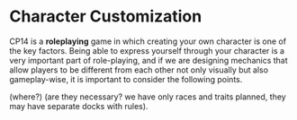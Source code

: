 # Character Customization

CP14 is a **roleplaying** game in which creating your own character is one of the key factors. Being able to express yourself through your character is a very important part of role-playing, and if we are designing mechanics that allow players to be different from each other not only visually but also gameplay-wise, it is important to consider the following points.

(where?)
(are they necessary? we have only races and traits planned, they may have separate docks with rules).
